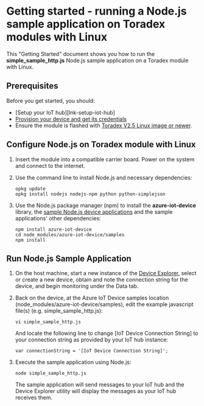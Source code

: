 # Getting started - running a Node.js sample application on Toradex modules with Linux

This "Getting Started" document shows you how to run the **simple_sample_http.js** Node.js sample application on a Toradex module with Linux.

## Prerequisites

Before you get started, you should:

- [Setup your IoT hub][lnk-setup-iot-hub]
- [Provision your device and get its credentials][lnk-manage-iot-hub]
- Ensure the module is flashed with [Toradex V2.5 Linux image or newer][toradex_image_update].

## Configure Node.js on Toradex module with Linux

1.  Insert the module into a compatible carrier board.  Power on the system and connect to the internet.

2.  Use the command line to install Node.js and necessary dependencies:

    ```
    opkg update
	opkg install nodejs nodejs-npm python python-simplejson
    ```

3.  Use the Node.js package manager (npm) to install the **azure-iot-device** library, the [sample Node.js device applications][node-sample-apps] and the sample applications' other dependencies:

    ```
    npm install azure-iot-device
	cd node_modules/azure-iot-device/samples
	npm install
	```

## Run Node.js Sample Application

1. On the host machine, start a new instance of the [Device Explorer][device-explorer], select or create a new device, obtain and note the connection string for the device, and begin monitoring under the Data tab.

2. Back on the device, at the Azure IoT Device samples location (node_modules/azure-iot-device/samples), edit the example javascript file(s) (e.g. simple_sample_http.js):

    ```
    vi simple_sample_http.js
    ```

   And locate the following line to change [IoT Device Connection String] to your connection string as provided by your IoT hub instance:

	```
	var connectionString = '[IoT Device Connection String]';
	```

3. Execute the sample application using Node.js:

    ```
    node simple_sample_http.js
    ```

   The sample application will send messages to your IoT hub and the Device Explorer utility will display the messages as your IoT hub receives them.

[device-explorer]: ../../tools/DeviceExplorer/devdoc/how_to_use_device_explorer.md
[toradex_image_update]: http://developer.toradex.com/knowledge-base/how-to-setup-environment-for-embedded-linux-application-development#Linux_Image_Update
[node-sample-apps]: https://github.com/Azure/azure-iot-sdks/tree/master/node/device/samples

[setup-iothub]: ../setup_iothub.md
[lnk-manage-iot-hub]: ../manage_iot_hub.md
